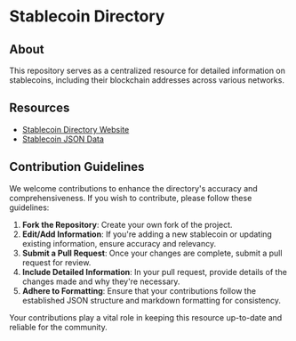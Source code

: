 
# Stablecoin Directory

## About
This repository serves as a centralized resource for detailed information on stablecoins, including their blockchain addresses across various networks. 

## Resources
- [Stablecoin Directory Website](https://digis-payment.github.io/stablecoin-directory/)
- [Stablecoin JSON Data](https://github.com/digis-payment/stablecoin-directory/blob/main/docs/stablecoins.json)

## Contribution Guidelines
We welcome contributions to enhance the directory's accuracy and comprehensiveness. If you wish to contribute, please follow these guidelines:
1. **Fork the Repository**: Create your own fork of the project.
2. **Edit/Add Information**: If you're adding a new stablecoin or updating existing information, ensure accuracy and relevancy.
3. **Submit a Pull Request**: Once your changes are complete, submit a pull request for review.
4. **Include Detailed Information**: In your pull request, provide details of the changes made and why they're necessary.
5. **Adhere to Formatting**: Ensure that your contributions follow the established JSON structure and markdown formatting for consistency.

Your contributions play a vital role in keeping this resource up-to-date and reliable for the community. 
